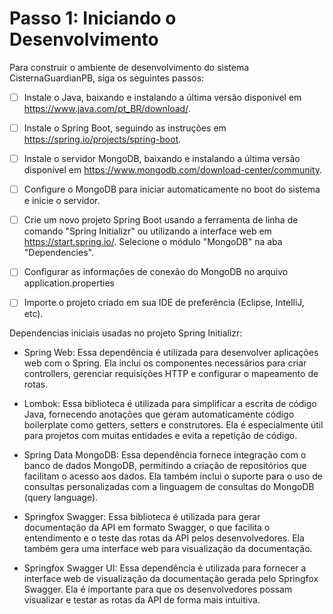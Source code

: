 # Passo 1: Iniciando o Desenvolvimento

Para construir o ambiente de desenvolvimento do sistema CisternaGuardianPB, siga os seguintes passos:

- [ ] Instale o Java, baixando e instalando a última versão disponível em https://www.java.com/pt_BR/download/.
- [ ] Instale o Spring Boot, seguindo as instruções em https://spring.io/projects/spring-boot.
- [ ] Instale o servidor MongoDB, baixando e instalando a última versão disponível em https://www.mongodb.com/download-center/community.
- [ ] Configure o MongoDB para iniciar automaticamente no boot do sistema e inicie o servidor.
- [ ] Crie um novo projeto Spring Boot usando a ferramenta de linha de comando "Spring Initializr" ou utilizando a interface web em https://start.spring.io/. Selecione o módulo "MongoDB" na aba "Dependencies".
- [ ] Configurar as informações de conexão do MongoDB no arquivo application.properties 
- [ ] Importe o projeto criado em sua IDE de preferência (Eclipse, IntelliJ, etc).


Dependencias iniciais usadas no projeto Spring Initializr:

- Spring Web: Essa dependência é utilizada para desenvolver aplicações web com o Spring. Ela inclui os componentes necessários para criar controllers, gerenciar requisições HTTP e configurar o mapeamento de rotas.

- Lombok: Essa biblioteca é utilizada para simplificar a escrita de código Java, fornecendo anotações que geram automaticamente código boilerplate como getters, setters e construtores. Ela é especialmente útil para projetos com muitas entidades e evita a repetição de código.

- Spring Data MongoDB: Essa dependência fornece integração com o banco de dados MongoDB, permitindo a criação de repositórios que facilitam o acesso aos dados. Ela também inclui o suporte para o uso de consultas personalizadas com a linguagem de consultas do MongoDB (query language).

- Springfox Swagger: Essa biblioteca é utilizada para gerar documentação da API em formato Swagger, o que facilita o entendimento e o teste das rotas da API pelos desenvolvedores. Ela também gera uma interface web para visualização da documentação.

- Springfox Swagger UI: Essa dependência é utilizada para fornecer a interface web de visualização da documentação gerada pelo Springfox Swagger. Ela é importante para que os desenvolvedores possam visualizar e testar as rotas da API de forma mais intuitiva.


